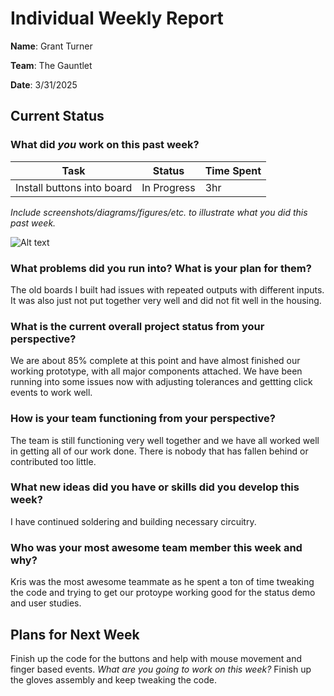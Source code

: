 # Individual Weekly Report

**Name**: Grant Turner

**Team**: The Gauntlet

**Date**: 3/31/2025

## Current Status

### What did _you_ work on this past week?

| Task                       | Status      | Time Spent |
| -------------------------- | ----------- | ---------- |
| Install buttons into board | In Progress | 3hr        |

_Include screenshots/diagrams/figures/etc. to illustrate what you did this past week._

![Alt text](IMG_2999.JPG.jpg?raw=true "New board with encoders and buttons wired together.")

### What problems did you run into? What is your plan for them?

The old boards I built had issues with repeated outputs with different inputs. It was also just not put together very well and did not fit well in the housing.

### What is the current overall project status from your perspective?

We are about 85% complete at this point and have almost finished our working prototype, with all major components attached. We have been running into some issues now with adjusting tolerances and gettting click events to work well.

### How is your team functioning from your perspective?

The team is still functioning very well together and we have all worked well in getting all of our work done. There is nobody that has fallen behind or contributed too little.

### What new ideas did you have or skills did you develop this week?

I have continued soldering and building necessary circuitry.

### Who was your most awesome team member this week and why?

Kris was the most awesome teammate as he spent a ton of time tweaking the code and trying to get our protoype working good for the status demo and user studies.

## Plans for Next Week

Finish up the code for the buttons and help with mouse movement and finger based events.
_What are you going to work on this week?_
Finish up the gloves assembly and keep tweaking the code.
